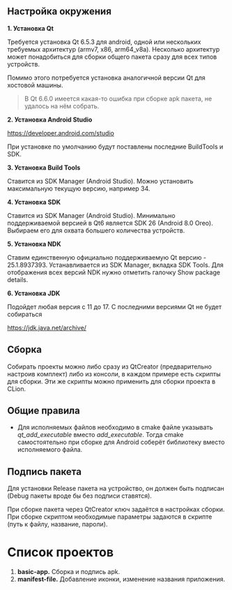 ## Настройка окружения

**1. Установка Qt**

Требуется установка Qt 6.5.3 для android, одной или нескольких требуемых архитектур (armv7, x86, arm64_v8a). Несколько архитектур может понадобиться для сборки общего пакета сразу для всех типов устройств.

Помимо этого потребуется установка аналогичной версии Qt для хостовой машины.

> В Qt 6.6.0 имеется какая-то ошибка при сборке apk пакета, не удалось на нём собрать.

**2. Установка Android Studio**

https://developer.android.com/studio

При установке по умолчанию будут поставлены последние BuildTools и SDK.

**3. Установка Build Tools**

Ставится из SDK Manager (Android Studio). Можно установить максимальную текущую версию, например 34.

**4. Установка SDK**

Ставится из SDK Manager (Android Studio). Минимально поддерживаемой версией в Qt6 является SDK 26 (Android 8.0 Oreo). Выбираем его для охвата большего количества устройств.

**5. Установка NDK**

Ставим единственную официально поддерживаемую Qt версию - 25.1.8937393. Устанавливается из SDK Manager, вкладка SDK Tools. Для отображения всех версий NDK нужно отметить галочку Show package details.

**6. Установка JDK**

Подойдет любая версия с 11 до 17. С последними версиями Qt не будет собираться

https://jdk.java.net/archive/


## Сборка

Собирать проекты можно либо сразу из QtCreator (предварительно настроив комплект) либо из консоли, в каждом примере есть скрипты для сборки. Эти же скрипты можно применить для сборки проекта в CLion.

## Общие правила

- Для исполняемых файлов необходимо в cmake файле указывать *qt_add_executable* вместо *add_executable*. Тогда cmake самостоятельно при сборке для Android соберёт библиотеку вместо исполняемого файла.


## Подпись пакета

Для установки Release пакета на устройство, он должен быть подписан (Debug пакеты вроде бы без подписи ставятся).

При сборке пакета через QtCreator ключ задаётся в настройках сборки. При сборке скриптом необходимые параметры задаются в скрипте (путь к файлу, название, пароли).

# Список проектов

1. **basic-app.** Сборка и подпись apk.
2. **manifest-file.** Добавление иконки, изменение названия приложения.